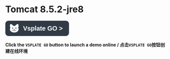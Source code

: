 # Tomcat 8.5.2-jre8

<a href="https://www.vsplate.com/?docker-compose=https://github.com/vsplate/dcenvs/tomcat/8.5.2-jre8"><img alt="VSPLATE GO" src="https://raw.githubusercontent.com/vsplate/images/master/vsgo_btn.png" width="200px"></a>

**Click the `VSPLATE GO` button to launch a demo online / 点击`VSPLATE GO`按钮创建在线环境**
